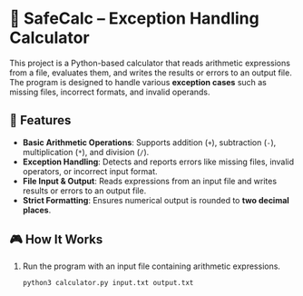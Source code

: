 # 🧮 SafeCalc – Exception Handling Calculator

This project is a Python-based calculator that reads arithmetic expressions from a file, evaluates them, and writes the results or errors to an output file. The program is designed to handle various **exception cases** such as missing files, incorrect formats, and invalid operands.

## 📌 Features
- **Basic Arithmetic Operations**: Supports addition (`+`), subtraction (`-`), multiplication (`*`), and division (`/`).
- **Exception Handling**: Detects and reports errors like missing files, invalid operators, or incorrect input format.
- **File Input & Output**: Reads expressions from an input file and writes results or errors to an output file.
- **Strict Formatting**: Ensures numerical output is rounded to **two decimal places**.

## 🎮 How It Works
1. Run the program with an input file containing arithmetic expressions.
   ```bash
   python3 calculator.py input.txt output.txt
